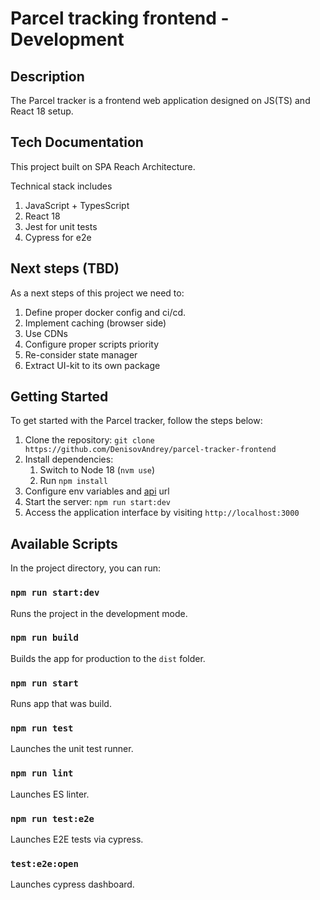 # Parcel tracking frontend - Development

## Description

The Parcel tracker is a frontend web application designed on JS(TS) and React 18 setup.

## Tech Documentation

This project built on SPA Reach Architecture. 

Technical stack includes
1. JavaScript + TypesScript 
2. React 18
3. Jest for unit tests 
4. Cypress for e2e

## Next steps (TBD)

As a next steps of this project we need to:
1. Define proper docker config and ci/cd.
2. Implement caching (browser side)
3. Use CDNs
4. Configure proper scripts priority
5. Re-consider state manager
6. Extract UI-kit to its own package


## Getting Started

To get started with the Parcel tracker, follow the steps below:

1. Clone the repository: `git clone https://github.com/DenisovAndrey/parcel-tracker-frontend`
2. Install dependencies:
    1. Switch to Node 18 (`nvm use`)
    2. Run `npm install`
3. Configure env variables and [api](https://github.com/DenisovAndrey/parcel-tracker-service) url
4. Start the server: `npm run start:dev`
5. Access the application interface by visiting `http://localhost:3000`

## Available Scripts

In the project directory, you can run:

### `npm run start:dev`

Runs the project in the development mode.

### `npm run build`

Builds the app for production to the `dist` folder.

### `npm run start`

Runs app that was build.

### `npm run test`

Launches the unit test runner.

### `npm run lint`

Launches ES linter.

### `npm run test:e2e`

Launches E2E tests via cypress.

### `test:e2e:open`

Launches cypress dashboard.
